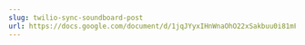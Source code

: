 ```yaml
---
slug: twilio-sync-soundboard-post
url: https://docs.google.com/document/d/1jqJYyxIHnWnaOhO22xSakbuu0i81mF1GNEv0V0A-Bps/edit?usp=sharing
---
```

